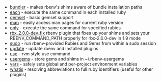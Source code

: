 * [bundler](https://github.com/carsomyr/rbenv-bundler) - makes rbenv's shims aware of bundle installation paths
* [each](https://github.com/chriseppstein/rbenv-each) - execute the same command in each installed ruby
* [gemset](https://github.com/jamis/rbenv-gemset) - basic gemset support
* [man](https://github.com/mlafeldt/rbenv-man) - easily access man pages for current ruby version
* [only](https://github.com/Rodreegez/rbenv-only) - execute the same command for specified rubies
* [rbx_2.0.0-dev_fix](https://github.com/collinschaafsma/rbenv-rbx_2.0.0-dev_fix) rbenv plugin that fixes up your shims and sets your RBENV_COMMAND_PATH properly for rbx-2.0.0-dev in 1.9 mode 
* [sudo](https://github.com/dcarley/rbenv-sudo) - run rbenv-provided Rubies and Gems from within a sudo session
* [update](https://github.com/rkh/rbenv-update) - update rbenv and installed plugins
* [use](https://github.com/rkh/rbenv-use) - rvm style use command
* [usergems](https://github.com/andyl/rbenv-usergems) - store gems and shims in ~/.rbenv-usergems
* [vars](https://github.com/sstephenson/rbenv-vars) - safely sets global and per-project environment variables
* [whatis](https://github.com/rkh/rbenv-whatis) - resolving abbreviations to full ruby identifiers (useful for other plugins)